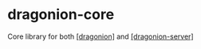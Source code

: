 # dragonion-core
Core library for both [[dragonion]](https://github.com/dragonionx/dragonion) and 
[[dragonion-server]](https://github.com/dragonionx/dragonion-server)
